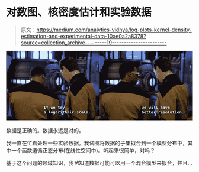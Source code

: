 # 对数图、核密度估计和实验数据

> 原文：<https://medium.com/analytics-vidhya/log-plots-kernel-density-estimation-and-experimental-data-10ae0a2a8378?source=collection_archive---------19----------------------->

![](img/94f7e27513d70397f6b1dae045413a2c.png)

数据是正确的。数据永远是对的。

我一直在忙着处理一些实验数据。我试图将数据的子集拟合到一个模型分布中，其中一个函数遵循正态分布(在线性空间中)。听起来很简单，对吗？

基于这个问题的领域知识，我*也*知道数据可能可以用一个混合模型来拟合，并且…